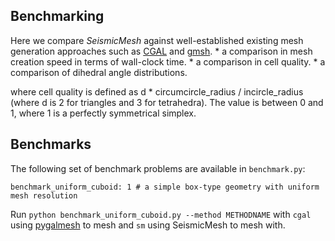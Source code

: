Benchmarking
------------
Here we compare *SeismicMesh* against well-established existing mesh generation approaches such as [CGAL](https://doc.cgal.org/latest/Mesh_3/) and [gmsh](https://gmsh.info/doc/texinfo/gmsh.html).
    * a comparison in mesh creation speed in terms of wall-clock time.
    * a comparison in cell quality.
    * a comparison of dihedral angle distributions.

where cell quality is defined as d * circumcircle_radius / incircle_radius (where d is 2 for triangles and 3 for tetrahedra). The value is between 0 and 1, where 1 is a perfectly symmetrical simplex.

Benchmarks
----------

The following set of benchmark problems are available in `benchmark.py`:

    benchmark_uniform_cuboid: 1 # a simple box-type geometry with uniform mesh resolution

Run `python benchmark_uniform_cuboid.py --method METHODNAME` with `cgal` using [pygalmesh](https://github.com/nschloe/pygalmesh) to mesh and `sm` using SeismicMesh to mesh with.

